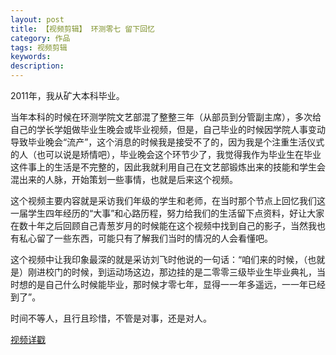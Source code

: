 ```yaml
---
layout: post
title: 【视频剪辑】 环测零七 留下回忆
category: 作品
tags: 视频剪辑
keywords: 
description: 
---
```


2011年，我从矿大本科毕业。

当年本科的时候在环测学院文艺部混了整整三年（从部员到分管副主席），多次给自己的学长学姐做毕业生晚会或毕业视频，但是，自己毕业的时候因学院人事变动导致毕业晚会“流产”，这个消息的时候我是接受不了的，因为我是个注重生活仪式的人（也可以说是矫情吧），毕业晚会这个环节少了，我觉得我作为毕业生在毕业这件事上的生活是不完整的，因此我就利用自己在文艺部锻炼出来的技能和学生会混出来的人脉，开始策划一些事情，也就是后来这个视频。

这个视频主要内容就是采访我们年级的学生和老师，在当时那个节点上回忆我们这一届学生四年经历的“大事”和心路历程，努力给我们的生活留下点资料，好让大家在数十年之后回顾自己青葱岁月的时候能在这个视频中找到自己的影子，当然我也有私心留了一些东西，可能只有了解我们当时的情况的人会看懂吧。

这个视频中让我印象最深的就是采访刘飞时他说的一句话：“咱们来的时候，（也就是）刚进校门的时候，到运动场这边，那边挂的是二零零三级毕业生毕业典礼，当时想的是自己什么时候能毕业，那时候才零七年，显得一一年多遥远，一一年已经到了”。

时间不等人，且行且珍惜，不管是对事，还是对人。

[视频详戳](http://v.youku.com/v_show/id_XMjc5MzYzNjg4.html?spm=a2hzp.8253869.0.0)